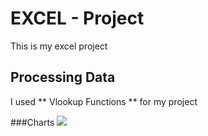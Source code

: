 # EXCEL - Project

This is my excel project 

## Processing Data
I used ** Vlookup Functions ** for my project

###Charts
 <img src =link](https://github.com/Gulberinheja/EXCEL---Project/blob/main/walmart.png/>
